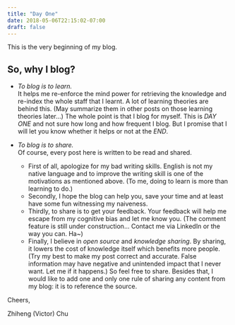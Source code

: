 ```yaml
---
title: "Day One"
date: 2018-05-06T22:15:02-07:00
draft: false
---
```


This is the very beginning of my blog.

## So, why I blog?

* *To blog is to learn.* <br /> It helps me re-enforce the mind power for retrieving the knowledge and re-index the whole staff that I learnt. A lot of learning theories are behind this. (May summarize them in other posts on those learning theories later...) The whole point is that I blog for myself. This is *DAY ONE* and not sure how long and how frequent I blog. But I promise that I will let you know whether it helps or not at the *END*.

* *To blog is to share.* <br /> Of course, every post here is written to be read and shared.
	* First of all, apologize for my bad writing skills. English is not my native language and to improve the writing skill is one of the motivations as mentioned above. (To me, doing to learn is more than learning to do.)
	* Secondly, I hope the blog can help you, save your time and at least have some fun witnessing my naiveness.
	* Thirdly, to share is to get your feedback. Your feedback will help me escape from my cognitive bias and let me know you. (The comment feature is still under construction... Contact me via LinkedIn or the way you can. Ha~)
	* Finally, I believe in *open source* and *knowledge sharing*. By sharing, it lowers the cost of knowledge itself which benefits more people. (Try my best to make my post correct and accurate. False information may have negative and unintended impact that I never want. Let me if it happens.) So feel free to share. Besides that, I would like to add one and only one rule of sharing any content from my blog: it is to reference the source.

Cheers,

Zhiheng (Victor) Chu
